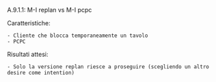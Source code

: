 A.9.1.1: M-I replan vs M-I pcpc

Caratteristiche:

	- Cliente che blocca temporaneamente un tavolo
	- PCPC

Risultati attesi:
	
	- Solo la versione replan riesce a proseguire (scegliendo un altro desire come intention)